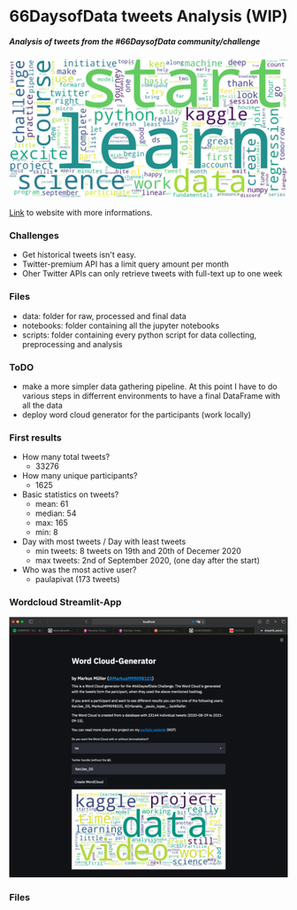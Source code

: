 # 66DaysofData tweets Analysis (WIP)

##### Analysis of tweets from the #66DaysofData community/challenge

![wordcloud](reports/figures/wordcloud.png)

<a href="https://markusmueller-ds.github.io/portfolio/66days_analysis.html">Link</a> to website with more informations.

### Challenges

- Get historical tweets isn't easy.
- Twitter-premium API has a limit query amount per month
- Oher Twitter APIs can only retrieve tweets with full-text up to one week

### Files

- data: folder for raw, processed and final data
- notebooks: folder containing all the jupyter notebooks
- scripts: folder containing every python script for data collecting, preprocessing and analysis

### ToDO

- make a more simpler data gathering pipeline. At this point I have to do various steps in differrent environments to have a final DataFrame with all the data
- deploy word cloud generator for the participants (work locally)

### First results

- How many total tweets?
  - 33276
- How many unique participants?
  - 1625
- Basic statistics on tweets?
  - mean: 61
  - median: 54
  - max: 165
  - min: 8
- Day with most tweets / Day with least tweets
  - min tweets: 8 tweets on 19th and 20th of Decemer 2020
  - max tweets: 2nd of September 2020, (one day after the start)
- Who was the most active user?
  - paulapivat (173 tweets)

### Wordcloud Streamlit-App

![wordcloud_app](reports/figures/Word_Cloud_App.png)

### Files
